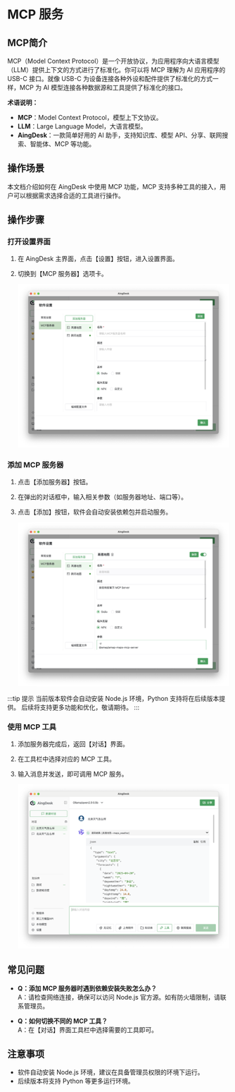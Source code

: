 # MCP 服务

## MCP简介

MCP（Model Context Protocol）是一个开放协议，为应用程序向大语言模型（LLM）提供上下文的方式进行了标准化。你可以将 MCP 理解为 AI 应用程序的 USB-C 接口。就像 USB-C 为设备连接各种外设和配件提供了标准化的方式一样，MCP 为 AI 模型连接各种数据源和工具提供了标准化的接口。

**术语说明：**
- **MCP**：Model Context Protocol，模型上下文协议。
- **LLM**：Large Language Model，大语言模型。
- **AingDesk**：一款简单好用的 AI 助手，支持知识库、模型 API、分享、联网搜索、智能体、MCP 等功能。

## 操作场景

本文档介绍如何在 AingDesk 中使用 MCP 功能，MCP 支持多种工具的接入，用户可以根据需求选择合适的工具进行操作。

## 操作步骤

### 打开设置界面

1. 在 AingDesk 主界面，点击【设置】按钮，进入设置界面。
2. 切换到【MCP 服务器】选项卡。

   ![添加 MCP 服务器](img/mcp_server_add.png)

### 添加 MCP 服务器

1. 点击【添加服务器】按钮。
2. 在弹出的对话框中，输入相关参数（如服务器地址、端口等）。
3. 点击【添加】按钮，软件会自动安装依赖包并启动服务。

   ![MCP 服务器参数填写](img/mcp_server.png)

:::tip 提示
当前版本软件会自动安装 Node.js 环境，Python 支持将在后续版本提供。
后续将支持更多功能和优化，敬请期待。
:::

### 使用 MCP 工具

1. 添加服务器完成后，返回【对话】界面。
2. 在工具栏中选择对应的 MCP 工具。
3. 输入消息并发送，即可调用 MCP 服务。

   ![使用 MCP 工具](img/mcp_server_use.png)

## 常见问题

- **Q：添加 MCP 服务器时遇到依赖安装失败怎么办？**  
  A：请检查网络连接，确保可以访问 Node.js 官方源。如有防火墙限制，请联系管理员。

- **Q：如何切换不同的 MCP 工具？**  
  A：在【对话】界面工具栏中选择需要的工具即可。

## 注意事项

- 软件自动安装 Node.js 环境，建议在具备管理员权限的环境下运行。
- 后续版本将支持 Python 等更多运行环境。

